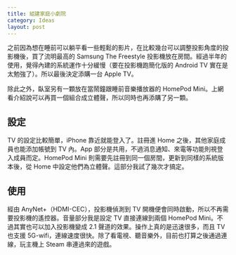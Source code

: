 ```yaml
---
title: 組建家庭小劇院
category: Ideas
layout: post
---
```


之前因為想在睡前可以躺平看一些輕鬆的影片，在比較幾台可以調整投影角度的投影機後，買了流明最高的 Samsung The Freestyle 投影機放在房間。經過半年的使用，覺得內建的系統運作十分緩慢（要在投影機跑簡化版的 Android TV 實在是太勉強了）。所以最後決定添購一台 Apple TV。

除此之外，臥室另有一顆放在當鬧鐘跟睡前音樂播放器的 HomePod Mini。上網看介紹說可以再買一個組合成立體聲，所以同時也再添購了另一顆。

## 設定

TV 的設定比較簡單，iPhone 靠近就能登入了。註冊進 Home 之後，其他家庭成員也能添加帳號到 TV 內。App 部分是共用，不過消息通知、來電等功能則視登入成員而定。HomePod Mini 則需要先註冊到同一個房間，更新到同樣的系統版本後，從 Home 中設定他們為立體聲。這部分我試了幾次才搞定。

## 使用

經由 AnyNet+（HDMI-CEC），投影機偵測到 TV 開機便會同時啟動，所以不再需要投影機的遙控器。音量部分我是設定 TV 直接連線到兩個 HomePod Mini。不過其實也可以加入投影機變成 2.1 聲道的效果。操作上真的是迅速很多，而且 TV 也支援 5G-wifi，連線速度很快。除了看電視、聽音樂外，目前也打算之後通過連線，玩主機上 Steam 串連過來的遊戲。